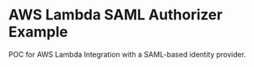 # AWS Lambda SAML Authorizer Example

POC for AWS Lambda Integration with a SAML-based identity provider.
